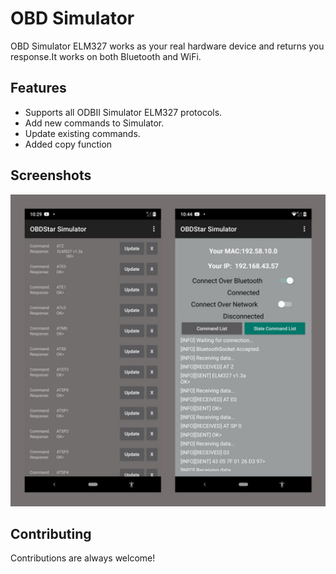 
# OBD Simulator

OBD Simulator ELM327 works as your real hardware device and returns you response.It works on both Bluetooth and WiFi.

## Features

- Supports all ODBII Simulator ELM327 protocols.
- Add new commands to Simulator.
- Update existing commands.
- Added copy function


## Screenshots

![App Screenshot](https://github.com/yaseenemv/OBDStar-Simulator/blob/master/img/2.jpg?raw=true)

## Contributing

Contributions are always welcome!


